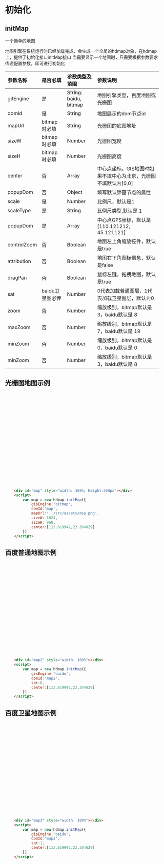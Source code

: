 # 初始化

## initMap

一个简单的地图
<head>
	<link href="../src/ol_v3.20.0/ol.css" rel="stylesheet" type="text/css" />
	<script type="text/javascript" src="../src/ol_v3.20.0/ol-debug.js" charset="utf-8"></script>
	<script type="text/javascript" src="../src/hdmap/hdmap.js" charset="utf-8"></script>
</head>

地图引擎在系统运行时已经加载完成，会生成一个全局的hdmap对象，在hdmap上，提供了初始化接口initMap接口
当需要显示一个地图时，只需要根据参数要求传递配置参数，即可进行初始化

|参数名称 | 是否必填 | 参数类型及范围 | 参数说明 |
| :--- | :--- | :--- | :--- |
| gitEngine | 是 | String: baidu, bitmap | 地图引擎类型，百度地图或光栅图 |
| domId | 是 | String | 地图展示的dom节点id |
| mapUrl | bitmap时必填 | String | 光栅图的底图地址 |
| sizeW | bitmap时必填 | Number | 光栅图宽度 |
| sizeH | bitmap时必填 | Number | 光栅图高度 |
| center | 否 | Array | 中心点坐标。GIS地图时如果不填中心为北京，光栅图不填默认为\[0,0\] |
| popupDom | 否 | Object | 填写默认弹窗节点的属性 |
| scale | 是 | Number | 比例尺，默认是1 |
| scaleType | 是 | String | 比例尺类型,默认是 1 |
| popupDom | 是 | Array | 中心点GPS坐标，默认是 \[110.121212, 45.121121\] |
| controlZoom | 否 | Boolean | 地图左上角缩放控件，默认是true |
| attribution | 否 | Boolean | 地图右下角图标信息，默认是false |
| dragPan | 否 | Boolean | 鼠标左键，拖拽地图，默认是true |
| sat | baidu卫星图必传 | Number | 0代表加载普通图层，1代表加载卫星图层，默认为0 |
| zoom | 否 | Number | 缩放级别，bitmap默认是 3，baidu默认是 8 |
| maxZoom | 否 | Number | 缩放级别，bitmap默认是 7，baidu默认是 19 |
| minZoom | 否 | Number | 缩放级别，bitmap默认是 0，baidu默认是 0 |
| minZoom | 否 | Number | 缩放级别，bitmap默认是 3，baidu默认是 8 |


## 光栅图地图示例

<div>
	<div id="map" style="width: 100%; height:300px"></div>
	<script>
        var map = new hdmap.initMap({
            gisEngine:'bitmap',
            domId:'map',
            mapUrl:'../src/assets/map.png',
            sizeW: 1024,
            sizeH: 968,
            center:[113.619942,23.304629]
        })
	</script>
</div>

```html
	<div id="map" style="width: 100%; height:300px"></div>
	<script>
        var map = new hdmap.initMap({
            gisEngine:'bitmap',
            domId:'map',
            mapUrl:'../src/assets/map.png',
            sizeW: 1024,
            sizeH: 968,
            center:[113.619942,23.304629]
        })
	</script>
```

## 百度普通地图示例

<div>
	<div id="map2" style="width: 100%; height:300px"></div>
	<script>
        var map = new hdmap.initMap({
            gisEngine:'baidu',
            domId:'map2',
            sat:0,
            center:[113.619942,23.304629]
        })
	</script>
</div>

```html
	<div id="map2" style="width: 100%"></div>
	<script>
        var map = new hdmap.initMap({
            gisEngine:'baidu',
            domId:'map2',
            sat:0,
            center:[113.619942,23.304629]
        })
	</script>
```

## 百度卫星地图示例

<div>
	<div id="map3" style="width: 100%; height:300px"></div>
	<script>
        var map = new hdmap.initMap({
            gisEngine:'baidu',
            domId:'map3',
            sat:1,
            center:[113.619942,23.304629]
        })
	</script>
</div>

```html
	<div id="map3" style="width: 100%"></div>
	<script>
        var map = new hdmap.initMap({
            gisEngine:'baidu',
            domId:'map3',
            sat:1,
            center:[113.619942,23.304629]
        })
	</script>
```
